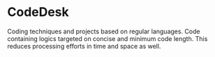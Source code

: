 # CodeDesk
Coding techniques and projects based on regular languages.
Code containing logics targeted on concise and minimum code length. This reduces processing efforts in time and space as well.
